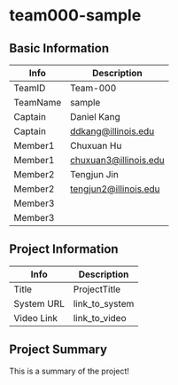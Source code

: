 # team000-sample

## Basic Information

|   Info      |        Description     |
| ----------- | ---------------------- |
| TeamID      |        Team-000        |
| TeamName    |         sample         |
| Captain     |       Daniel Kang     |
| Captain     |  ddkang@illinois.edu  |
| Member1     |  Chuxuan Hu   |
| Member1     |  chuxuan3@illinois.edu  |
| Member2     |     Tengjun Jin     |
| Member2     |  tengjun2@illinois.edu  |
| Member3     |                        |
| Member3     |                        |

## Project Information

|   Info      |        Description     |
| ----------- | ---------------------- |
|  Title      |       ProjectTitle     |
| System URL  |      link_to_system    |
| Video Link  |      link_to_video     |

## Project Summary

This is a summary of the project!
